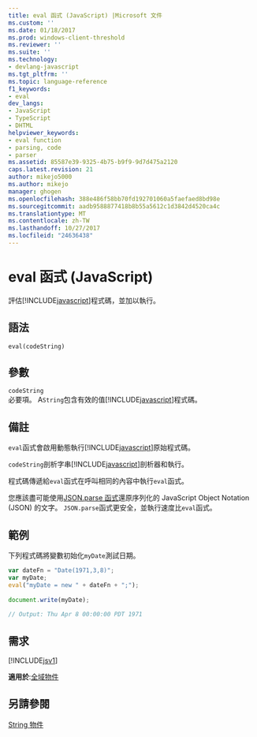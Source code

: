 ```yaml
---
title: eval 函式 (JavaScript) |Microsoft 文件
ms.custom: ''
ms.date: 01/18/2017
ms.prod: windows-client-threshold
ms.reviewer: ''
ms.suite: ''
ms.technology:
- devlang-javascript
ms.tgt_pltfrm: ''
ms.topic: language-reference
f1_keywords:
- eval
dev_langs:
- JavaScript
- TypeScript
- DHTML
helpviewer_keywords:
- eval function
- parsing, code
- parser
ms.assetid: 85587e39-9325-4b75-b9f9-9d7d475a2120
caps.latest.revision: 21
author: mikejo5000
ms.author: mikejo
manager: ghogen
ms.openlocfilehash: 388e486f58bb70fd192701060a5faefaed8bd98e
ms.sourcegitcommit: aadb9588877418b8b55a5612c1d3842d4520ca4c
ms.translationtype: MT
ms.contentlocale: zh-TW
ms.lasthandoff: 10/27/2017
ms.locfileid: "24636438"
---
```

# <a name="eval-function-javascript"></a>eval 函式 (JavaScript)
評估[!INCLUDE[javascript](../../javascript/includes/javascript-md.md)]程式碼，並加以執行。  
  
## <a name="syntax"></a>語法  
  
```  
eval(codeString)   
```  
  
## <a name="parameters"></a>參數  
 `codeString`  
 必要項。 A`String`包含有效的值[!INCLUDE[javascript](../../javascript/includes/javascript-md.md)]程式碼。  
  
## <a name="remarks"></a>備註  
 `eval`函式會啟用動態執行[!INCLUDE[javascript](../../javascript/includes/javascript-md.md)]原始程式碼。  
  
 `codeString`剖析字串[!INCLUDE[javascript](../../javascript/includes/javascript-md.md)]剖析器和執行。  
  
 程式碼傳遞給`eval`函式在呼叫相同的內容中執行`eval`函式。  
  
 您應該盡可能使用[JSON.parse 函式](../../javascript/reference/json-parse-function-javascript.md)還原序列化的 JavaScript Object Notation (JSON) 的文字。 `JSON.parse`函式更安全，並執行速度比`eval`函式。  
  
## <a name="example"></a>範例  
 下列程式碼將變數初始化`myDate`測試日期。  
  
```JavaScript  
var dateFn = "Date(1971,3,8)";  
var myDate;  
eval("myDate = new " + dateFn + ";");  
  
document.write(myDate);  
  
// Output: Thu Apr 8 00:00:00 PDT 1971  
```  
  
## <a name="requirements"></a>需求  
 [!INCLUDE[jsv1](../../javascript/misc/includes/jsv1-md.md)]  
  
 **適用於**:[全域物件](../../javascript/reference/global-object-javascript.md)  
  
## <a name="see-also"></a>另請參閱  
 [String 物件](../../javascript/reference/string-object-javascript.md)